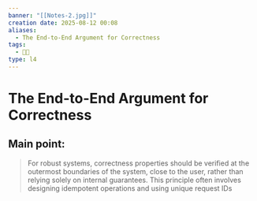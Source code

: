 ```yaml
---
banner: "[[Notes-2.jpg]]"
creation date: 2025-08-12 00:08
aliases:
  - The End-to-End Argument for Correctness
tags:
  - 👨‍💻
type: l4
---
```

# The End-to-End Argument for Correctness
## Main point:
> For robust systems, correctness properties should be verified at the outermost boundaries of the system, close to the user, rather than relying solely on internal guarantees. This principle often involves designing idempotent operations and using unique request IDs

